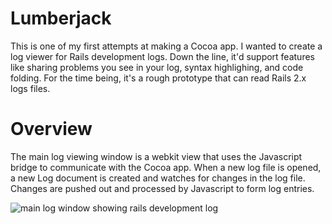 # Lumberjack

This is one of my first attempts at making a Cocoa app. I wanted to create a
log viewer for Rails development logs.  Down the line, it'd support features
like sharing problems you see in your log, syntax highlighing, and code folding.
For the time being, it's a rough prototype that can read Rails 2.x logs files.

# Overview

The main log viewing window is a webkit view that uses the Javascript bridge to
communicate with the Cocoa app. When a new log file is opened, a new Log document
is created and watches for changes in the log file. Changes are pushed out and
processed by Javascript to form log entries.

<img src="http://cl.ly/3G201N223k29130r330Z" alt="main log window showing rails development log" />